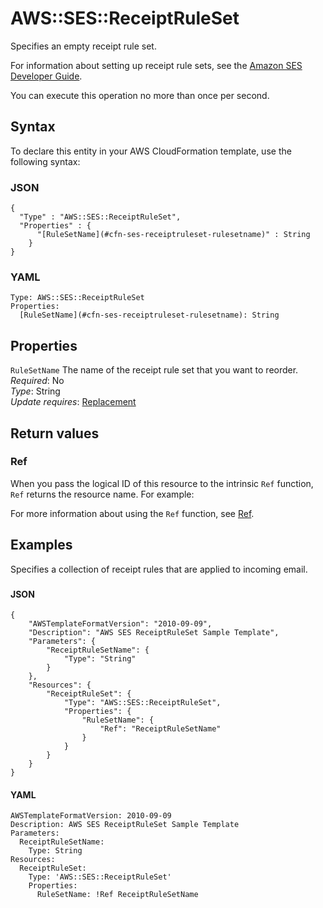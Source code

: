 # AWS::SES::ReceiptRuleSet<a name="aws-resource-ses-receiptruleset"></a>

Specifies an empty receipt rule set\.

For information about setting up receipt rule sets, see the [Amazon SES Developer Guide](https://docs.aws.amazon.com/ses/latest/DeveloperGuide/receiving-email-receipt-rule-set.html)\.

You can execute this operation no more than once per second\.

## Syntax<a name="aws-resource-ses-receiptruleset-syntax"></a>

To declare this entity in your AWS CloudFormation template, use the following syntax:

### JSON<a name="aws-resource-ses-receiptruleset-syntax.json"></a>

```
{
  "Type" : "AWS::SES::ReceiptRuleSet",
  "Properties" : {
      "[RuleSetName](#cfn-ses-receiptruleset-rulesetname)" : String
    }
}
```

### YAML<a name="aws-resource-ses-receiptruleset-syntax.yaml"></a>

```
Type: AWS::SES::ReceiptRuleSet
Properties: 
  [RuleSetName](#cfn-ses-receiptruleset-rulesetname): String
```

## Properties<a name="aws-resource-ses-receiptruleset-properties"></a>

`RuleSetName`  <a name="cfn-ses-receiptruleset-rulesetname"></a>
The name of the receipt rule set that you want to reorder\.  
*Required*: No  
*Type*: String  
*Update requires*: [Replacement](https://docs.aws.amazon.com/AWSCloudFormation/latest/UserGuide/using-cfn-updating-stacks-update-behaviors.html#update-replacement)

## Return values<a name="aws-resource-ses-receiptruleset-return-values"></a>

### Ref<a name="aws-resource-ses-receiptruleset-return-values-ref"></a>

When you pass the logical ID of this resource to the intrinsic `Ref` function, `Ref` returns the resource name\. For example:

For more information about using the `Ref` function, see [Ref](https://docs.aws.amazon.com/AWSCloudFormation/latest/UserGuide/intrinsic-function-reference-ref.html)\.

## Examples<a name="aws-resource-ses-receiptruleset--examples"></a>

Specifies a collection of receipt rules that are applied to incoming email\.

### <a name="aws-resource-ses-receiptruleset--examples--"></a>



#### JSON<a name="aws-resource-ses-receiptruleset--examples----json"></a>

```
{
    "AWSTemplateFormatVersion": "2010-09-09",
    "Description": "AWS SES ReceiptRuleSet Sample Template",
    "Parameters": {
        "ReceiptRuleSetName": {
            "Type": "String"
        }
    },
    "Resources": {
        "ReceiptRuleSet": {
            "Type": "AWS::SES::ReceiptRuleSet",
            "Properties": {
                "RuleSetName": {
                    "Ref": "ReceiptRuleSetName"
                }
            }
        }
    }
}
```

#### YAML<a name="aws-resource-ses-receiptruleset--examples----yaml"></a>

```
AWSTemplateFormatVersion: 2010-09-09
Description: AWS SES ReceiptRuleSet Sample Template
Parameters:
  ReceiptRuleSetName:
    Type: String
Resources:
  ReceiptRuleSet:
    Type: 'AWS::SES::ReceiptRuleSet'
    Properties:
      RuleSetName: !Ref ReceiptRuleSetName
```